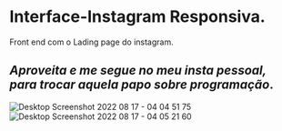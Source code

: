 # Interface-Instagram Responsiva.
Front end com o Lading page do instagram.


## *Aproveita e me segue no meu insta pessoal, para trocar aquela papo sobre programação*.

![Desktop Screenshot 2022 08 17 - 04 04 51 75](https://user-images.githubusercontent.com/103552387/185056739-f73e95f0-3f3a-4552-bc0b-250140451a3e.png)
![Desktop Screenshot 2022 08 17 - 04 05 21 60](https://user-images.githubusercontent.com/103552387/185056746-a34b420e-fa24-40fd-a984-7b8948574d59.png)


